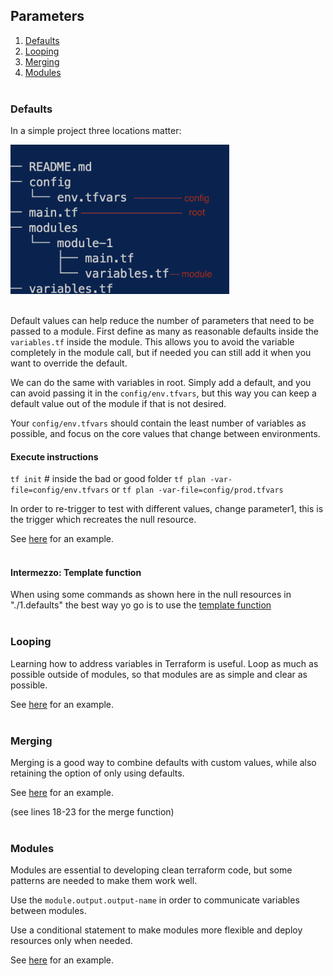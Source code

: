 ## Parameters
1. [Defaults](#defaults)
2. [Looping](#looping)
3. [Merging](#merging)
4. [Modules](#modules)
<br></br>

### Defaults
In a simple project three locations matter:

<img src="../docs/1parameters1defaults-tree.png" alt="Example location of variables in simple tf project" width="350"/>
<br></br>

Default values can help reduce the number of parameters that need to be passed to a module.
First define as many as reasonable defaults inside the `variables.tf` inside the module. 
This allows you to avoid the variable completely in the module call, but if needed you can still add it when you want to override the default.

We can do the same with variables in root. Simply add a default, and you can avoid passing it in the `config/env.tfvars`, but this way you can keep a default value out of the module if that is not desired.

Your `config/env.tfvars` should contain the least number of variables as possible, and focus on the core values that change between environments.

#### Execute instructions
`tf init` # inside the bad or good folder
`tf plan -var-file=config/env.tfvars`
or
`tf plan -var-file=config/prod.tfvars`

In order to re-trigger to test with different values, change parameter1, this is the trigger which recreates the null resource.

See [here](1.defaults/) for an example.
<br></br>

#### Intermezzo: Template function
When using some commands as shown here in the null resources in "./1.defaults" the best way yo go is to use the [template function](https://developer.hashicorp.com/terraform/language/functions/templatefile)
<br></br>

### Looping
Learning how to address variables in Terraform is useful.
Loop as much as possible outside of modules, so that modules are as simple and clear as possible.

See [here](./2.looping/count-loop.tf) for an example.
<br></br>

### Merging
Merging is a good way to combine defaults with custom values, while also retaining the option of only using defaults.

See [here](./3.merge/main.tf) for an example.

(see lines 18-23 for the merge function)
<br></br>

### Modules
Modules are essential to developing clean terraform code, but some patterns are needed to make them work well.

Use the `module.output.output-name` in order to communicate variables between modules.

Use a conditional statement to make modules more flexible and deploy resources only when needed.

See [here](./4.modules/conditional-components.tf) for an example.


